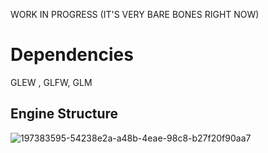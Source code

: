WORK IN PROGRESS (IT'S VERY BARE BONES RIGHT NOW)

# Dependencies
GLEW , GLFW, GLM

## Engine Structure
![197383595-54238e2a-a48b-4eae-98c8-b27f20f90aa7](https://user-images.githubusercontent.com/71274405/198021786-1c4fc2e1-581a-462c-9173-f549dac09c3d.svg)

